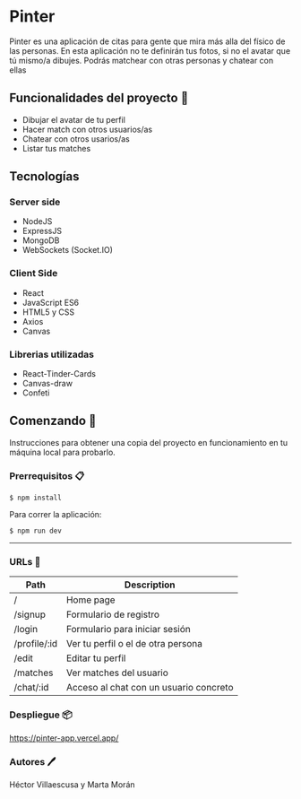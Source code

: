 # Pinter
Pinter es una aplicación de citas para gente que mira más alla del físico de las personas. En esta aplicación no te definirán tus fotos, si no el avatar que tú mismo/a dibujes. Podrás matchear con otras personas y chatear con ellas

## Funcionalidades del proyecto 🔨
- Dibujar el avatar de tu perfil
- Hacer match con otros usuarios/as
- Chatear con otros usarios/as
- Listar tus matches

## Tecnologías
### Server side
- NodeJS
- ExpressJS
- MongoDB
- WebSockets (Socket.IO)

### Client Side
- React
- JavaScript ES6
- HTML5 y CSS
- Axios
- Canvas

### Librerias utilizadas
- React-Tinder-Cards
- Canvas-draw
- Confeti

## Comenzando 🚀️
Instrucciones para obtener una copia del proyecto en funcionamiento en tu máquina local para probarlo.
### Prerrequisitos 📋️
    $ npm install

Para correr la aplicación:

    $ npm run dev
***
### URLs 📍️

Path | Description
| --- | --- |
| / | Home page |
| /signup | Formulario de registro |
| /login | Formulario para iniciar sesión|
| /profile/:id | Ver tu perfil o el de otra persona |
| /edit | Editar tu perfil |
| /matches | Ver matches del usuario |
| /chat/:id | Acceso al chat con un usuario concreto | 


### Despliegue 📦️
https://pinter-app.vercel.app/

### Autores 🖊️
Héctor Villaescusa y Marta Morán


